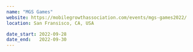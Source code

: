 ```yaml
---
name: "MGS Games"
website: https://mobilegrowthassociation.com/events/mgs-games2022/
location: San Fransisco, CA, USA

date_start: 2022-09-28
date_end:   2022-09-30
---
```

